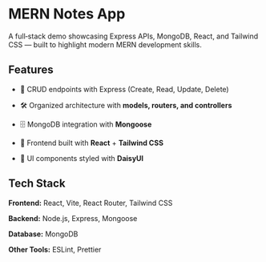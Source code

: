 
# MERN Notes App


A full‑stack demo showcasing Express APIs, MongoDB, React, and Tailwind CSS — built to highlight modern MERN development skills.

## Features
-   🧾 CRUD endpoints with Express (Create, Read, Update, Delete)
    
-   🛠️ Organized architecture with **models, routers, and controllers**
    
-   🗄️ MongoDB integration with **Mongoose**
    
-   🎨 Frontend built with **React** + **Tailwind CSS**
    
-   🌼 UI components styled with **DaisyUI**

## Tech Stack

**Frontend:** React, Vite, React Router, Tailwind CSS

**Backend:** Node.js, Express, Mongoose

**Database:** MongoDB 

**Other Tools:** ESLint, Prettier


